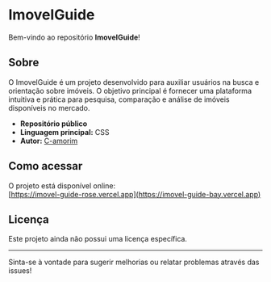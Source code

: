 # ImovelGuide

Bem-vindo ao repositório **ImovelGuide**!

## Sobre

O ImovelGuide é um projeto desenvolvido para auxiliar usuários na busca e orientação sobre imóveis. O objetivo principal é fornecer uma plataforma intuitiva e prática para pesquisa, comparação e análise de imóveis disponíveis no mercado.

- **Repositório público**
- **Linguagem principal:** CSS
- **Autor:** [C-amorim](https://github.com/C-amorim)

## Como acessar

O projeto está disponível online:  
[https://imovel-guide-rose.vercel.app](https://imovel-guide-bay.vercel.app)

## Licença

Este projeto ainda não possui uma licença específica.

---

Sinta-se à vontade para sugerir melhorias ou relatar problemas através das issues!
